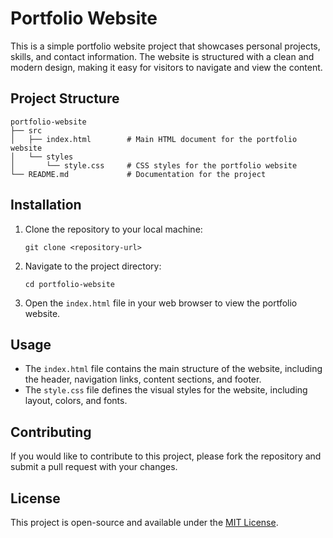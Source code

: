 # Portfolio Website

This is a simple portfolio website project that showcases personal projects, skills, and contact information. The website is structured with a clean and modern design, making it easy for visitors to navigate and view the content.

## Project Structure

```
portfolio-website
├── src
│   ├── index.html        # Main HTML document for the portfolio website
│   └── styles
│       └── style.css     # CSS styles for the portfolio website
└── README.md             # Documentation for the project
```

## Installation

1. Clone the repository to your local machine:
   ```
   git clone <repository-url>
   ```

2. Navigate to the project directory:
   ```
   cd portfolio-website
   ```

3. Open the `index.html` file in your web browser to view the portfolio website.

## Usage

- The `index.html` file contains the main structure of the website, including the header, navigation links, content sections, and footer.
- The `style.css` file defines the visual styles for the website, including layout, colors, and fonts.

## Contributing

If you would like to contribute to this project, please fork the repository and submit a pull request with your changes.

## License

This project is open-source and available under the [MIT License](LICENSE).